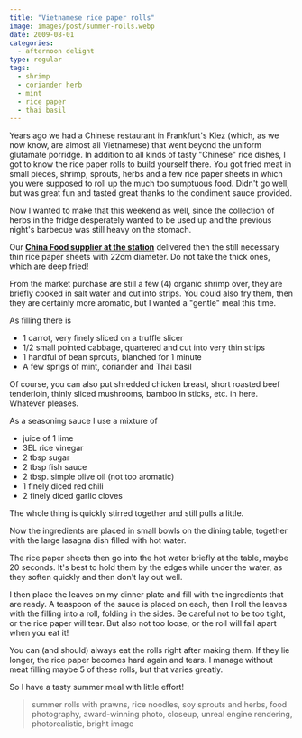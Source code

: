 ```yaml
---
title: "Vietnamese rice paper rolls"
image: images/post/summer-rolls.webp
date: 2009-08-01
categories: 
  - afternoon delight
type: regular
tags: 
  - shrimp
  - coriander herb
  - mint
  - rice paper
  - thai basil
---
```


Years ago we had a Chinese restaurant in Frankfurt's Kiez (which, as we now know, are almost all Vietnamese) that went beyond the uniform glutamate porridge. In addition to all kinds of tasty "Chinese" rice dishes, I got to know the rice paper rolls to build yourself there. You got fried meat in small pieces, shrimp, sprouts, herbs and a few rice paper sheets in which you were supposed to roll up the much too sumptuous food. Didn't go well, but was great fun and tasted great thanks to the condiment sauce provided.

Now I wanted to make that this weekend as well, since the collection of herbs in the fridge desperately wanted to be used up and the previous night's barbecue was still heavy on the stomach.

Our **[China Food supplier at the station](https://www.yelp.de/biz/asiatische-lebensmittel-thanh-binh-m%C3%BCnster)** delivered then the still necessary thin rice paper sheets with 22cm diameter. Do not take the thick ones, which are deep fried!

From the market purchase are still a few (4) organic shrimp over, they are briefly cooked in salt water and cut into strips. You could also fry them, then they are certainly more aromatic, but I wanted a "gentle" meal this time.

As filling there is

- 1 carrot, very finely sliced on a truffle slicer
- 1/2 small pointed cabbage, quartered and cut into very thin strips
- 1 handful of bean sprouts, blanched for 1 minute
- A few sprigs of mint, coriander and Thai basil

Of course, you can also put shredded chicken breast, short roasted beef tenderloin, thinly sliced mushrooms, bamboo in sticks, etc. in here. Whatever pleases.

As a seasoning sauce I use a mixture of

- juice of 1 lime
- 3EL rice vinegar
- 2 tbsp sugar
- 2 tbsp fish sauce
- 2 tbsp. simple olive oil (not too aromatic)
- 1 finely diced red chili
- 2 finely diced garlic cloves

The whole thing is quickly stirred together and still pulls a little.

Now the ingredients are placed in small bowls on the dining table, together with the large lasagna dish filled with hot water.

The rice paper sheets then go into the hot water briefly at the table, maybe 20 seconds. It's best to hold them by the edges while under the water, as they soften quickly and then don't lay out well.

I then place the leaves on my dinner plate and fill with the ingredients that are ready. A teaspoon of the sauce is placed on each, then I roll the leaves with the filling into a roll, folding in the sides. Be careful not to be too tight, or the rice paper will tear. But also not too loose, or the roll will fall apart when you eat it!

You can (and should) always eat the rolls right after making them. If they lie longer, the rice paper becomes hard again and tears. I manage without meat filling maybe 5 of these rolls, but that varies greatly.

So I have a tasty summer meal with little effort!

> summer rolls with prawns, rice noodles, soy sprouts and herbs, food photography, award-winning photo, closeup, unreal engine rendering, photorealistic, bright image

